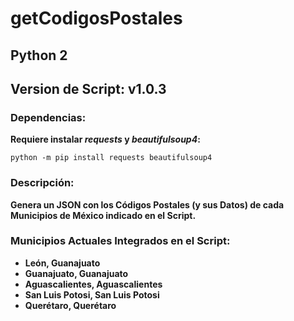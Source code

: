 # getCodigosPostales
## Python 2
## Version de Script: v1.0.3
### Dependencias:

__Requiere instalar _requests_ y _beautifulsoup4_:__

    python -m pip install requests beautifulsoup4

### Descripción:

__Genera un JSON con los Códigos Postales (y sus Datos) de cada Municipios de México indicado en el Script.__

### Municipios Actuales Integrados en el Script:

* __León, Guanajuato__
* __Guanajuato, Guanajuato__
* __Aguascalientes, Aguascalientes__
* __San Luis Potosi, San Luis Potosi__
* __Querétaro, Querétaro__


